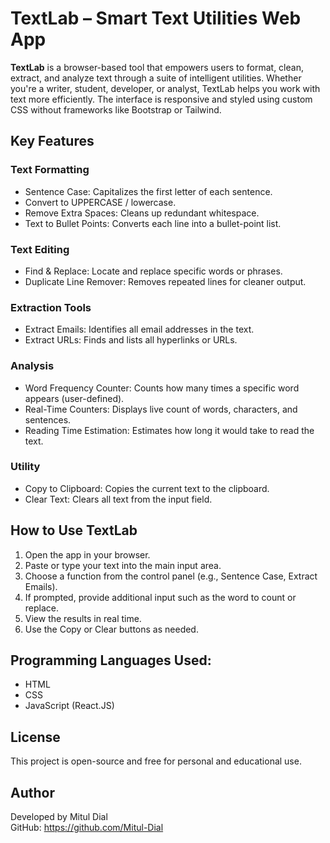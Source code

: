 # TextLab – Smart Text Utilities Web App

**TextLab** is a browser-based tool that empowers users to format, clean, extract, and analyze text through a suite of intelligent utilities. Whether you're a writer, student, developer, or analyst, TextLab helps you work with text more efficiently. The interface is responsive and styled using custom CSS without frameworks like Bootstrap or Tailwind.

## Key Features

### Text Formatting

* Sentence Case: Capitalizes the first letter of each sentence.
* Convert to UPPERCASE / lowercase.
* Remove Extra Spaces: Cleans up redundant whitespace.
* Text to Bullet Points: Converts each line into a bullet-point list.

### Text Editing

* Find & Replace: Locate and replace specific words or phrases.
* Duplicate Line Remover: Removes repeated lines for cleaner output.

### Extraction Tools

* Extract Emails: Identifies all email addresses in the text.
* Extract URLs: Finds and lists all hyperlinks or URLs.

### Analysis

* Word Frequency Counter: Counts how many times a specific word appears (user-defined).
* Real-Time Counters: Displays live count of words, characters, and sentences.
* Reading Time Estimation: Estimates how long it would take to read the text.

### Utility

* Copy to Clipboard: Copies the current text to the clipboard.
* Clear Text: Clears all text from the input field.

## How to Use TextLab

1. Open the app in your browser.
2. Paste or type your text into the main input area.
3. Choose a function from the control panel (e.g., Sentence Case, Extract Emails).
4. If prompted, provide additional input such as the word to count or replace.
5. View the results in real time.
6. Use the Copy or Clear buttons as needed.


## Programming Languages Used:

* HTML
* CSS
* JavaScript (React.JS)


## License

This project is open-source and free for personal and educational use.

## Author

Developed by Mitul Dial  
GitHub: https://github.com/Mitul-Dial
